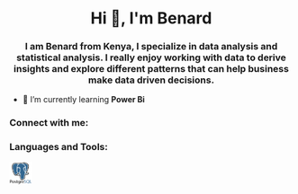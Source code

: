 <h1 align="center">Hi 👋, I'm Benard</h1>
<h3 align="center">I am Benard from Kenya, I specialize in data analysis and statistical analysis. I really enjoy 
  working with data to derive insights and explore different patterns that can help business make data driven decisions.</h3>

- 🌱 I’m currently learning **Power Bi**

<h3 align="left">Connect with me:</h3>
<p align="left">
</p>

<h3 align="left">Languages and Tools:</h3>
<p align="left"> <a href="https://www.postgresql.org" target="_blank" rel="noreferrer"> <img src="https://raw.githubusercontent.com/devicons/devicon/master/icons/postgresql/postgresql-original-wordmark.svg" alt="postgresql" width="40" height="40"/> </a> </p>


